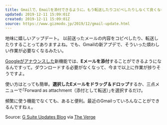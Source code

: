 ```yaml
---
title: Gmailで、Emailを添付できるように。もう転送したりコピペしたりしなくて良くなるね
updated: 2019-12-11 15:09:01Z
created: 2019-12-11 15:09:01Z
source: https://www.gizmodo.jp/2019/12/gmail-update.html
---
```


地味に嬉しいアップデート。
以前送ったメールの内容をコピペしたり、転送したりすることってありますよね。でも、Gmailの新アプデで、そういった煩わしい作業が必要なくなるみたい。

[Googleがアナウンスした](https://gsuiteupdates.googleblog.com/2019/12/forward-emails-as-attachments.html)新機能では、**Eメールを添付**することができるようになるんですって。ダウンロードする必要がなくなって、今まで以上に作業が捗りそうですよ。

使い方はとっても簡単。**選択したEメールをドラッグ＆ドロップ**するか、三点メニューで｢Forward as attachment（添付として転送）｣を選択するだけ。

頻繁に使う機能でなくても、あると便利。最近のGmailっていろんなことができるんですねぇ。

Source: [G Suite Updates Blog](https://gsuiteupdates.googleblog.com/2019/12/forward-emails-as-attachments.html) via [The Verge](https://www.theverge.com/tldr/2019/12/9/21003638/google-gmail-email-attachement-feature-update)